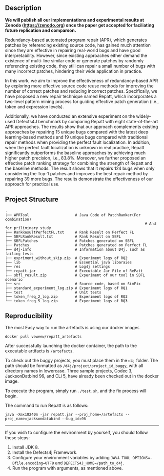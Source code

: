 ## Description

**We will publish all our implementations and experimental results at Zenodo (https://zenodo.org) once the paper get accepted for faciliating future replication and comparson.**

Redundancy-based automated program repair (APR), which generates patches by referencing existing source code, has gained much attention since they are effective in repairing real-world bugs and have good interpretability. However, since existing approaches either demand the existence of multi-line similar code or generate patches by randomly referencing existing code, they still can repair a small number of bugs with many incorrect patches, hindering their wide application in practice.

In this work, we aim to improve the effectiveness of redundancy-based APR by exploring more effective source code reuse methods for improving the number of correct patches and reducing incorrect patches. Specifically, we have proposed a new repair technique named Repatt, which incorporates a two-level pattern mining process for guiding effective patch generation (i.e., token and expression levels). 

Additionally, we have conducted an extensive experiment on the widely-used Defects4J benchmark by comparing Repatt with eight state-of-the-art APR approaches. The results show that our approach complements existing approaches by repairing 15 unique bugs compared with the latest deep learning-based methods and 19 unique bugs compared with traditional repair methods when providing the perfect fault localization. In addition, when the perfect fault localization is unknown in real practice, Repatt significantly outperforms the baseline approaches by achieving much higher patch precision, i.e., 83.8%. Moreover, we further proposed an effective patch ranking strategy for combining the strength of Repatt and the baseline methods. The result shows that it repairs 124 bugs when only considering the Top-1 patches and improves the best repair method by repairing 39 more bugs. The results demonstrate the effectiveness of our approach for practical use.

## Project Structure

```
.
├── APRTool                     # Java Code of PatchRanker(For combination)
 																# And for priliminary study
├── RankResultPerfectFL.txt     # Rank Result on Perfect FL
├── SBFLRankResult.txt          # Rank Result on SBFL
├── SBFLPatches                 # Patches generated on SBFL 
├── Patches                     # Patches generated on Perfect FL
├── d4j-info                    # Information about D4j, such as failing tests 
├── expriment_without_skip.zip  # Experiment logs of RQ2
├── lib                         # Essential java libaraies 
├── res                         # Log4j settings
├── repatt.jar                  # Executable Jar File of RePatt
├── sbfl_result.zip             # Experiment of our tool in SBFL scenario
├── src                         # Source code, based on SimFix
├── standard_experiment_log.zip # Experiment logs of RQ1
├── test                        # Unit tests
├── token_freq_2_log.zip        # Experiment logs of RQ3
└── token_freq_5_log.zip        # Experiment logs of RQ3 
```



## Reproducibility

The most Easy way to run the artefacts is using our docker images

`docker pull veweew/repatt_artefacts`

After successfully launching the docker container, the path to the executable artifacts is `/artefacts`.

To check out the buggy projects, you must place them in the `d4j` folder. The path should be formatted as `/d4j/project/project_id_buggy`, with all directory names in lowercase. Three sample projects, Codec 3, JacksonDatbind 96, and CLi 5, have already been checked out in the docker image.

To execute the program, simply run `./test.sh`, and the fix process will begin.

The command  to run Repatt is as follows:

```
java -Xmx10240m -jar repatt.jar --proj_home=/artefacts --proj_name=jacksondatabind --bug_id=96
```

------

If you wish to configure the environment by yourself, you should follow these steps:

1. Install JDK 8.
2. Install the Defects4j Framework.
3. Configure your environment variables by adding `JAVA_TOOL_OPTIONS=-Dfile.encoding=UTF8` and `DEFECTS4J_HOME=/path_to_d4j`.
4. Run the program with arguments, as mentioned above.
